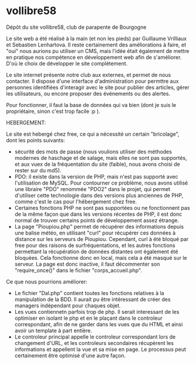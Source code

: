 # vollibre58
Dépôt du site vollibre58, club de parapente de Bourgogne

Le site web a été réalisé à la main (et non les pieds) par Guillaume Vrilliaux et Sebastien Lenhartova.
Il reste certainement des améliorations à faire, et "oui" nous aurions pu utiliser un CMS, mais l'idée était également 
de mettre en pratique nos compétence en développement web afin de s'améliorer.
D'où le choix de développer le site complètement. 

Le site internet présente notre club aux externes, et permet de nous contacter. Il dispose d'une interface d'administration pour permttre aux personnes identifiées 
d'interagir avec le site pour publier des articles, gérer les utilisateurs, ou encore proposer des événements ou des alertes. 

Pour fonctionner, il faut la base de données qui va bien (dont je suis le propriétaire, sinon c'est trop facile :p ).


HEBERGEMENT:

Le site est hebergé chez free, ce qui a nécessité un certain "bricolage", dont les points suivants:
- sécurité des mots de passe (nous voulions utiliser des méthodes modernes de haschage et de salage, mais elles ne sont pas supportés,
et aux vuex de la fréquentation du site (faible), nous avons choisi de rester sur du md5).
- PDO: il existe dans la version de PHP, mais n'est pas supporté avec l'utilisation de MySQL. Pour contourner ce problème, nous 
avons utilisé une libraire "PDO" renommée "PDO2" dans le projet, qui permet d'utiliser cette technologie dans des versions plus 
anciennes de PHP, comme c'est le cas pour l'hébergement chez free. 
- Certaines fonctions PHP ne sont pas supportées ou ne fonctionnent pas de la même façon que dans les versions récentes de PHP, il est 
donc normal de trouver certains points de développement assez étrange. 
- La page "Pioupiou.php" permet de récupérer des informations depuis une balise météo, en utilisant "curl" pour récupérer ces données à distance 
sur les serveurs de Pioupiou. Cependant, curl à été bloqué par free pour des raisons de surfréquentations, et les autres fonctions permettant 
la récupération de données distantes ont également été bloquées. Cela fonctionne donc en local, mais cela a été masqué sur le serveur. 
La page est donc inactive, il faut décommenter son "require_once()" dans le fichier "corps_accueil.php". 


Ce que nous pourrions améliorer:

- Le fichier "Dal.php" contient toutes les fonctions relatives à la manipulation de la BDD.
Il aurait pu être intéressant de créer des managers indépendant pour chaques objet.
- Les vues contiennetn parfois trop de php. Il serait interessant de les optimiser en isolant le php et en le plaçant dans le controleur 
correspondant, afin de ne garder dans les vues que du HTML et ainsi avoir un template à part entière. 
- Le controleur principal appelle le controleur correspondant lors de changement d'URL, et les controleurs secondaires récupèrent les informations 
et appellent la vue et sa mise en page. Le processus peut certainement être optimisé d'une autre façon. 